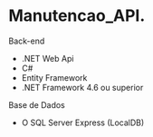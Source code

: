 # Manutencao_API.
Back-end
- .NET Web Api
- C#
- Entity Framework
- .NET Framework 4.6 ou superior 

Base de Dados
- O SQL Server Express (LocalDB)
